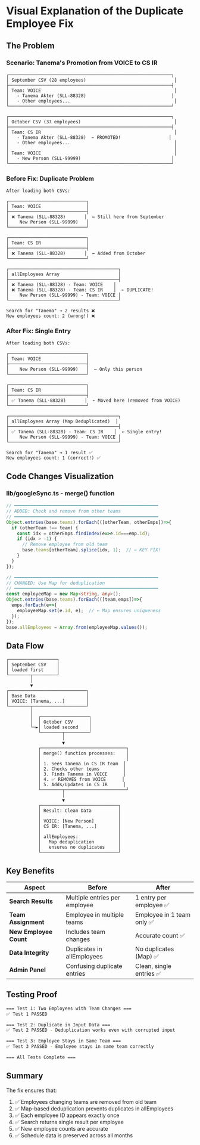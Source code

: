 # Visual Explanation of the Duplicate Employee Fix

## The Problem

### Scenario: Tanema's Promotion from VOICE to CS IR

```
┌─────────────────────────────────────────────────────────────┐
│ September CSV (28 employees)                                 │
├─────────────────────────────────────────────────────────────┤
│ Team: VOICE                                                  │
│   - Tanema Akter (SLL-88328)                                │
│   - Other employees...                                       │
└─────────────────────────────────────────────────────────────┘

┌─────────────────────────────────────────────────────────────┐
│ October CSV (37 employees)                                   │
├─────────────────────────────────────────────────────────────┤
│ Team: CS IR                                                  │
│   - Tanema Akter (SLL-88328)  ← PROMOTED!                  │
│   - Other employees...                                       │
│                                                              │
│ Team: VOICE                                                  │
│   - New Person (SLL-99999)                                  │
└─────────────────────────────────────────────────────────────┘
```

### Before Fix: Duplicate Problem

```
After loading both CSVs:

┌─────────────────────────────┐
│ Team: VOICE                 │
├─────────────────────────────┤
│ ❌ Tanema (SLL-88328)       │  ← Still here from September
│    New Person (SLL-99999)   │
└─────────────────────────────┘

┌─────────────────────────────┐
│ Team: CS IR                 │
├─────────────────────────────┤
│ ❌ Tanema (SLL-88328)       │  ← Added from October
└─────────────────────────────┘

┌─────────────────────────────────────────┐
│ allEmployees Array                      │
├─────────────────────────────────────────┤
│ ❌ Tanema (SLL-88328) - Team: VOICE    │
│ ❌ Tanema (SLL-88328) - Team: CS IR    │  ← DUPLICATE!
│    New Person (SLL-99999) - Team: VOICE │
└─────────────────────────────────────────┘

Search for "Tanema" → 2 results ❌
New employees count: 2 (wrong!) ❌
```

### After Fix: Single Entry

```
After loading both CSVs:

┌─────────────────────────────┐
│ Team: VOICE                 │
├─────────────────────────────┤
│    New Person (SLL-99999)   │  ← Only this person
└─────────────────────────────┘

┌─────────────────────────────┐
│ Team: CS IR                 │
├─────────────────────────────┤
│ ✅ Tanema (SLL-88328)       │  ← Moved here (removed from VOICE)
└─────────────────────────────┘

┌─────────────────────────────────────────┐
│ allEmployees Array (Map Deduplicated)  │
├─────────────────────────────────────────┤
│ ✅ Tanema (SLL-88328) - Team: CS IR    │  ← Single entry!
│    New Person (SLL-99999) - Team: VOICE │
└─────────────────────────────────────────┘

Search for "Tanema" → 1 result ✅
New employees count: 1 (correct!) ✅
```

## Code Changes Visualization

### lib/googleSync.ts - merge() function

```typescript
// ━━━━━━━━━━━━━━━━━━━━━━━━━━━━━━━━━━━━━━━━━━━━━━━━━━━━━━
// ADDED: Check and remove from other teams
// ━━━━━━━━━━━━━━━━━━━━━━━━━━━━━━━━━━━━━━━━━━━━━━━━━━━━━━
Object.entries(base.teams).forEach(([otherTeam, otherEmps])=>{
  if (otherTeam !== team) {
    const idx = otherEmps.findIndex(e=>e.id===emp.id);
    if (idx > -1) {
      // Remove employee from old team
      base.teams[otherTeam].splice(idx, 1);  // ← KEY FIX!
    }
  }
});

// ━━━━━━━━━━━━━━━━━━━━━━━━━━━━━━━━━━━━━━━━━━━━━━━━━━━━━━
// CHANGED: Use Map for deduplication
// ━━━━━━━━━━━━━━━━━━━━━━━━━━━━━━━━━━━━━━━━━━━━━━━━━━━━━━
const employeeMap = new Map<string, any>();
Object.entries(base.teams).forEach(([team,emps])=>{
  emps.forEach(e=>{
    employeeMap.set(e.id, e);  // ← Map ensures uniqueness
  });
});
base.allEmployees = Array.from(employeeMap.values());
```

## Data Flow

```
┌──────────────────┐
│ September CSV    │
│ loaded first     │
└────────┬─────────┘
         │
         ▼
┌─────────────────────────────┐
│ Base Data                   │
│ VOICE: [Tanema, ...]        │
└────────┬────────────────────┘
         │
         │  ┌──────────────────┐
         │  │ October CSV      │
         └─►│ loaded second    │
            └────────┬─────────┘
                     │
                     ▼
            ┌────────────────────────────────┐
            │ merge() function processes:    │
            │                                │
            │ 1. Sees Tanema in CS IR team  │
            │ 2. Checks other teams         │
            │ 3. Finds Tanema in VOICE      │
            │ 4. ✅ REMOVES from VOICE      │
            │ 5. Adds/Updates in CS IR      │
            └────────┬───────────────────────┘
                     │
                     ▼
            ┌─────────────────────────────┐
            │ Result: Clean Data          │
            │                             │
            │ VOICE: [New Person]         │
            │ CS IR: [Tanema, ...]        │
            │                             │
            │ allEmployees:               │
            │   Map deduplication         │
            │   ensures no duplicates     │
            └─────────────────────────────┘
```

## Key Benefits

| Aspect | Before | After |
|--------|--------|-------|
| **Search Results** | Multiple entries per employee | 1 entry per employee ✅ |
| **Team Assignment** | Employee in multiple teams | Employee in 1 team only ✅ |
| **New Employee Count** | Includes team changes | Accurate count ✅ |
| **Data Integrity** | Duplicates in allEmployees | No duplicates (Map) ✅ |
| **Admin Panel** | Confusing duplicate entries | Clean, single entries ✅ |

## Testing Proof

```bash
=== Test 1: Two Employees with Team Changes ===
✅ Test 1 PASSED

=== Test 2: Duplicate in Input Data ===
✅ Test 2 PASSED - Deduplication works even with corrupted input

=== Test 3: Employee Stays in Same Team ===
✅ Test 3 PASSED - Employee stays in same team correctly

=== All Tests Complete ===
```

## Summary

The fix ensures that:
1. ✅ Employees changing teams are removed from old team
2. ✅ Map-based deduplication prevents duplicates in allEmployees
3. ✅ Each employee ID appears exactly once
4. ✅ Search returns single result per employee
5. ✅ New employee counts are accurate
6. ✅ Schedule data is preserved across all months
